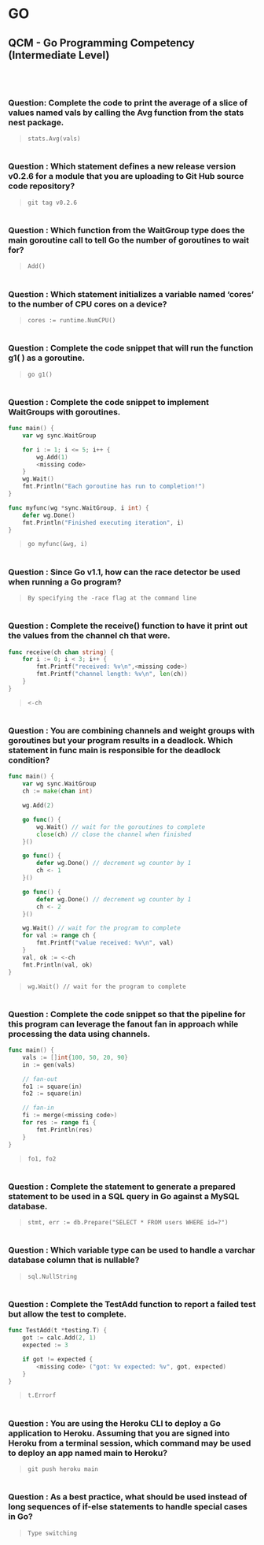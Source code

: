 # GO 

## QCM - Go Programming Competency (Intermediate Level)
<br>
<br>


### **Question**: Complete the code to print the average of a slice of values named vals by calling the Avg function from the stats nest package.

> `stats.Avg(vals)`


#
### **Question** : Which statement defines a new release version v0.2.6 for a module that you are uploading to Git Hub source code repository?

> `git tag v0.2.6`


#
### **Question** : Which function from the WaitGroup type does the main goroutine call to tell Go the number of goroutines to wait for?

> `Add()`


#
### **Question** : Which statement initializes a variable named ‘cores’ to the number of CPU cores on a device?

> `cores := runtime.NumCPU()`

#
### **Question** : Complete the code snippet that will run the function g1( ) as a goroutine.

> `go g1()`


#
### **Question** : Complete the code snippet to implement WaitGroups with goroutines.

```go
func main() {
	var wg sync.WaitGroup

	for i := 1; i <= 5; i++ {
		wg.Add(1)
		<missing code>
	}
	wg.Wait()
	fmt.Println("Each goroutine has run to completion!")
}

func myfunc(wg *sync.WaitGroup, i int) {
	defer wg.Done()
	fmt.Println("Finished executing iteration", i)
}
```

> `go myfunc(&wg, i)`


#
### **Question** : Since Go v1.1, how can the race detector be used when running a Go program?

> `By specifying the -race flag at the command line`


#
### **Question** : Complete the receive() function to have it print out the values from the channel ch that were.

```go
func receive(ch chan string) {
	for i := 0; i < 3; i++ {
		fmt.Printf("received: %v\n",<missing code>)
		fmt.Printf("channel length: %v\n", len(ch))
	}
}
```

> `<-ch`


#
### **Question** : You are combining channels and weight groups with goroutines but your program results in a deadlock. Which statement in func main is responsible for the deadlock condition?

```go
func main() {
	var wg sync.WaitGroup
	ch := make(chan int)

	wg.Add(2)

	go func() {
		wg.Wait() // wait for the goroutines to complete
		close(ch) // close the channel when finished
	}()

	go func() {
		defer wg.Done() // decrement wg counter by 1
		ch <- 1
	}()

	go func() {
		defer wg.Done() // decrement wg counter by 1
		ch <- 2
	}()

	wg.Wait() // wait for the program to complete
	for val := range ch {
		fmt.Printf("value received: %v\n", val)
	}
	val, ok := <-ch
	fmt.Println(val, ok)
}
```

> `wg.Wait() // wait for the program to complete`


#
### **Question** : Complete the code snippet so that the pipeline for this program can leverage the fanout fan in approach while processing the data using channels.

```go
func main() {
    vals := []int{100, 50, 20, 90}
    in := gen(vals)

    // fan-out
    fo1 := square(in)
    fo2 := square(in)

    // fan-in
    fi := merge(<missing code>)
    for res := range fi {
        fmt.Println(res)
    }
}
```

> `fo1, fo2`


#
### **Question** : Complete the statement to generate a prepared statement to be used in a SQL query in Go against a MySQL database.

> `stmt, err := db.Prepare("SELECT * FROM users WHERE id=?")`


#
### **Question** : Which variable type can be used to handle a varchar database column that is nullable?

> `sql.NullString`


#
### **Question** : Complete the TestAdd function to report a failed test but allow the test to complete.

```go
func TestAdd(t *testing.T) {
	got := calc.Add(2, 1)
	expected := 3

	if got != expected {
		<missing code> ("got: %v expected: %v", got, expected)
	}
}
```

> `t.Errorf`


#
### **Question** : You are using the Heroku CLI to deploy a Go application to Heroku. Assuming that you are signed into Heroku from a terminal session, which command may be used to deploy an app named main to Heroku?

> `git push heroku main`


#
### **Question** : As a best practice, what should be used instead of long sequences of if-else statements to handle special cases in Go?

> `Type switching`